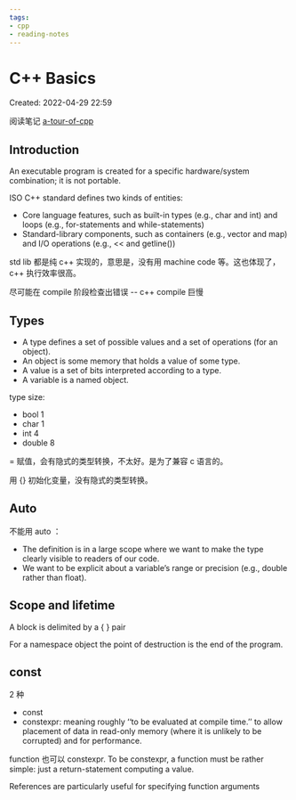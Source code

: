 ```yaml
---
tags:
- cpp
- reading-notes
---
```


# C++ Basics

Created: 2022-04-29 22:59

阅读笔记 [a-tour-of-cpp](../paper-notes/a-tour-of-cpp.md)

## Introduction

An executable program is created for a specific hardware/system combination; it is not portable.

ISO C++ standard defines two kinds of entities:

- Core language features, such as built-in types (e.g., char and int) and loops (e.g., for-statements and while-statements)
- Standard-library components, such as containers (e.g., vector and map) and I/O operations (e.g., << and getline())

std lib 都是纯 c++ 实现的，意思是，没有用 machine code 等。这也体现了，c++ 执行效率很高。

尽可能在 compile 阶段检查出错误 -- c++ compile 巨慢

## Types

- A type defines a set of possible values and a set of operations (for an object).
- An object is some memory that holds a value of some type.
- A value is a set of bits interpreted according to a type.
- A variable is a named object.

type size:

- bool 1
- char 1
- int 4
- double 8

= 赋值，会有隐式的类型转换，不太好。是为了兼容 c 语言的。

用 {} 初始化变量，没有隐式的类型转换。

## Auto

不能用 auto  ：
- The definition is in a large scope where we want to make the type clearly visible to readers of our code.
- We want to be explicit about a variable’s range or precision (e.g., double rather than float).

## Scope and lifetime

A block is delimited by a { } pair

For a namespace object the point of destruction is the end of the program.

## const

2 种

- const
- constexpr: meaning roughly ‘‘to be evaluated at compile time.’’ to allow placement of data in read-only memory (where it is unlikely to be corrupted) and for performance.

function 也可以 constexpr.
To be constexpr, a function must be rather simple: just a return-statement computing a value.

References are particularly useful for specifying function arguments
